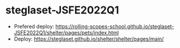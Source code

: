 # steglaset-JSFE2022Q1
- Prefered deploy: https://rolling-scopes-school.github.io/steglaset-JSFE2022Q1/shelter/pages/pets/index.html
- Deploy: https://steglaset.github.io/shelter/shelter/pages/main/
